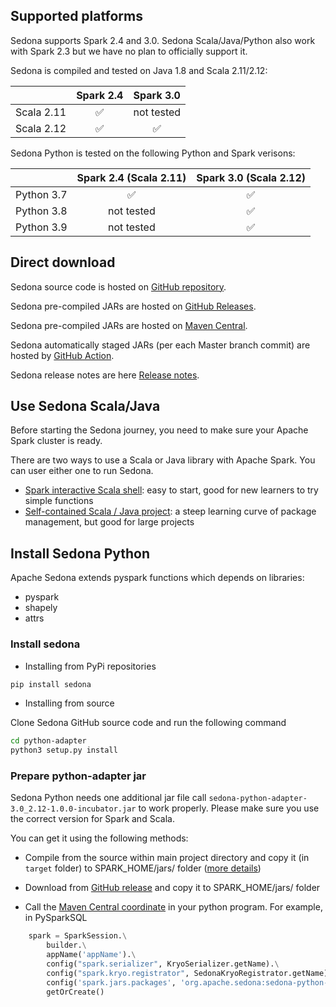 ## Supported platforms

Sedona supports Spark 2.4 and 3.0. Sedona Scala/Java/Python also work with Spark 2.3 but we have no plan to officially support it.

Sedona is compiled and tested on Java 1.8 and Scala 2.11/2.12:

|             | Spark 2.4 | Spark 3.0 |
|:-----------:| :---------:|:---------:|
| Scala 2.11  |  ✅  |  not tested  |
| Scala 2.12 | ✅  |  ✅  |

Sedona Python is tested on the following Python and Spark verisons:

|             | Spark 2.4 (Scala 2.11) | Spark 3.0 (Scala 2.12)|
|:-----------:|:---------:|:---------:|
| Python 3.7  |  ✅  |  ✅  |
| Python 3.8 | not tested  |  ✅  |
| Python 3.9 | not tested  |  ✅  |


## Direct download

Sedona source code is hosted on [GitHub repository](https://github.com/apache/incubator-sedona/).

Sedona pre-compiled JARs are hosted on [GitHub Releases](https://github.com/apache/incubator-sedona/releases).

Sedona pre-compiled JARs are hosted on [Maven Central](../GeoSpark-All-Modules-Maven-Central-Coordinates).

Sedona automatically staged JARs (per each Master branch commit) are hosted by [GitHub Action](https://github.com/apache/incubator-sedona/actions?query=workflow%3A%22Scala+and+Java+build%22).

Sedona release notes are here [Release notes](../GeoSpark-All-Modules-Release-notes).

## Use Sedona Scala/Java

Before starting the Sedona journey, you need to make sure your Apache Spark cluster is ready.

There are two ways to use a Scala or Java library with Apache Spark. You can user either one to run Sedona.

* [Spark interactive Scala shell](../scalashell): easy to start, good for new learners to try simple functions
* [Self-contained Scala / Java project](../project): a steep learning curve of package management, but good for large projects

## Install Sedona Python

Apache Sedona extends pyspark functions which depends on libraries:

* pyspark
* shapely
* attrs

### Install sedona

* Installing from PyPi repositories

```bash
pip install sedona
```

* Installing from source

Clone Sedona GitHub source code and run the following command

```bash
cd python-adapter
python3 setup.py install
```

### Prepare python-adapter jar

Sedona Python needs one additional jar file call `sedona-python-adapter-3.0_2.12-1.0.0-incubator.jar` to work properly. Please make sure you use the correct version for Spark and Scala.

You can get it using the following methods:

* Compile from the source within main project directory and copy it (in `target` folder) to SPARK_HOME/jars/ folder ([more details](/download/compile/#compile-scala-and-java-source-code))

* Download from [GitHub release](https://github.com/apache/incubator-sedona/releases) and copy it to SPARK_HOME/jars/ folder
* Call the [Maven Central coordinate](../GeoSpark-All-Modules-Maven-Central-Coordinates) in your python program. For example, in PySparkSQL
```python
    spark = SparkSession.\
        builder.\
        appName('appName').\
        config("spark.serializer", KryoSerializer.getName).\
        config("spark.kryo.registrator", SedonaKryoRegistrator.getName) .\
        config('spark.jars.packages', 'org.apache.sedona:sedona-python-adapter-3.0_2.12:1.0.0-incubator').\
        getOrCreate()
```